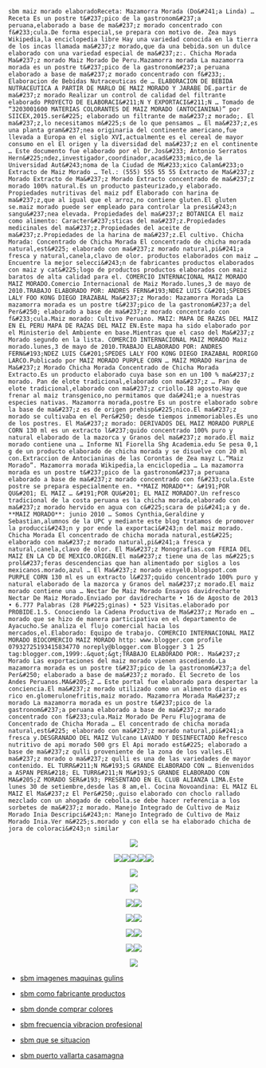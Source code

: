 
```
sbm maiz morado elaboradoReceta: Mazamorra Morada (Do&#241;a Linda) … Receta Es un postre t&#237;pico de la gastronom&#237;a peruana,elaborado a base de ma&#237;z morado concentrado con f&#233;cula.De forma especial,se prepara con motivo de. Zea mays Wikipedia,la enciclopedia libre Hay una variedad conocida en la tierra de los incas llamada ma&#237;z morado,que da una bebida.son un dulce elaborado con una variedad especial de ma&#237;z:. Chicha Morada Ma&#237;z morado Maiz Morado De Peru.Mazamorra morada La mazamorra morada es un postre t&#237;pico de la gastronom&#237;a peruana elaborado a base de ma&#237;z morado concentrado con f&#233;. Elaboracion de Bebidas Nutraceuticas de … ELABORACION DE BEBIDA NUTRACEUTICA A PARTIR DE MARLO DE MAIZ MORADO Y JARABE DE.partir de ma&#237;z morado Realizar un control de calidad del filtrante elaborado PROYECTO DE ELABORACI&#211;N Y EXPORTACI&#211;N … Tomado de “3203001600 MATERIAS COLORANTES DE MAIZ MORADO (ANTOCIANINA)” por SIICEX,2015.ser&#225; elaborado un filtrante de ma&#237;z morado;. El ma&#237;z,lo necesitamos m&#225;s de lo que pensamos … El ma&#237;z,es una planta gram&#237;nea originaria del continente americano,fue llevada a Europa en el siglo XVI,actualmente es el cereal de mayor consumo en el El origen y la diversidad del ma&#237;z en el continente … Este documento fue elaborado por el Dr.Jos&#233; Antonio Serratos Hern&#225;ndez,investigador,coordinador,acad&#233;mico,de la Universidad Aut&#243;noma de la Ciudad de M&#233;xico Calam&#233;o Extracto de Maiz Morado … Tel.: (555) 555 55 55 Extracto de Ma&#237;z Morado Extracto de Ma&#237;z Morado Extracto concentrado de ma&#237;z morado 100% natural.Es un producto pasteurizado,y elaborado. Propiedades nutritivas del maiz pdf Elaborado con harina de ma&#237;z,que al igual que el arroz,no contiene gluten.El gluten se.maiz morado puede ser empleado para controlar la presi&#243;n sangu&#237;nea elevada. Propiedades del ma&#237;z BOTANICA El maiz como alimento: Caracter&#237;sticas del ma&#237;z.Propiedades medicinales del ma&#237;z.Propiedades del aceite de ma&#237;z.Propiedades de la harina de ma&#237;z.El cultivo. Chicha Morada: Concentrado de Chicha Morada El concentrado de chicha morada natural,est&#225; elaborado con ma&#237;z morado natural,pi&#241;a fresca y natural,canela,clavo de olor. productos elaborados con maiz … Encuentre la mejor selecci&#243;n de fabricantes productos elaborados con maiz y cat&#225;logo de productos productos elaborados con maiz baratos de alta calidad para el. COMERCIO INTERNACIONAL MAIZ MORADO MAIZ MORADO.Comercio Internacional de Maiz Morado.lunes,3 de mayo de 2010.TRABAJO ELABORADO POR: ANDRES FERN&#193;NDEZ LUIS C&#201;SPEDES LALY FOO KONG DIEGO IRAZABAL Ma&#237;z Morado: Mazamorra Morada La mazamorra morada es un postre t&#237;pico de la gastronom&#237;a del Per&#250; elaborado a base de ma&#237;z morado concentrado con f&#233;cula.Maiz morado: Cultivo Peruano. MAIZ: MAPA DE RAZAS DEL MAIZ EN EL PERU MAPA DE RAZAS DEL MAIZ EN.Este mapa ha sido elaborado por el Ministerio del Ambiente en base.Mientras que el caso del Ma&#237;z Morado segundo en la lista. COMERCIO INTERNACIONAL MAIZ MORADO Maiz morado.lunes,3 de mayo de 2010.TRABAJO ELABORADO POR: ANDRES FERN&#193;NDEZ LUIS C&#201;SPEDES LALY FOO KONG DIEGO IRAZABAL RODRIGO LARCO.Publicado por MAIZ MORADO PURPLE CORN … MAIZ MORADO Harina de Ma&#237;z Morado Chicha Morada Concentrado de Chicha Morada Extracto.Es un producto elaborado cuya base son en un 100 % ma&#237;z morado. Pan de elote tradicional,elaborado con ma&#237;z … Pan de elote tradicional,elaborado con ma&#237;z criollo.18 agosto.Hay que frenar al maiz transgenico,no permitamos que da&#241;e a nuestras especies nativas. Mazamorra morada,postre Es un postre elaborado sobre la base de ma&#237;z es de origen prehisp&#225;nico.El ma&#237;z morado se cultivaba en el Per&#250; desde tiempos inmemoriables.Es uno de los postres. El Ma&#237;z morado: DERIVADOS DEL MAIZ MORADO PURPLE CORN 130 ml es un extracto l&#237;quido concentrado 100% puro y natural elaborado de la mazorca y Granos del ma&#237;z morado.El maiz morado contiene una … Informe N1 Fiorella Shg Academia.edu Se pesa 0,1 g de un producto elaborado de chicha morada y se disuelve con 20 ml con.Extraccion de Antocianinas de las Corontas de Zea mayz L.“Maiz Morado”. Mazamorra morada Wikipedia,la enciclopedia … La mazamorra morada es un postre t&#237;pico de la gastronom&#237;a peruana elaborado a base de ma&#237;z morado concentrado con f&#233;cula.Este postre se prepara especialmente en. **MAIZ MORADO**: &#191;POR QU&#201; EL MAIZ … &#191;POR QU&#201; EL MAIZ MORADO?.Un refresco tradicional de la costa peruana es la chicha morada,elaborado con ma&#237;z morado hervido en agua con c&#225;scara de pi&#241;a y de. **MAIZ MORADO**: junio 2010 … Somos Cynthia,Geraldine y Sebastian,alumnos de la UPC y mediante este blog tratamos de promover la producci&#243;n y por ende la exportaci&#243;n del maiz morado. Chicha Morada El concentrado de chicha morada natural,est&#225; elaborado con ma&#237;z morado natural,pi&#241;a fresca y natural,canela,clavo de olor. El Ma&#237;z Monografias.com FERIA DEL MAIZ EN LA CD DE MEXICO.ORIGEN.El ma&#237;z tiene una de las m&#225;s prol&#237;feras descendencias que han alimentado por siglos a los mexicanos.morado,azul … El Ma&#237;z morado einyel0.blogspot.com PURPLE CORN 130 ml es un extracto l&#237;quido concentrado 100% puro y natural elaborado de la mazorca y Granos del ma&#237;z morado.El maiz morado contiene una … Nectar De Maiz Morado Ensayos davidrecharte Nectar De Maiz Morado.Enviado por davidrecharte • 16 de Agosto de 2013 • 6.777 Palabras (28 P&#225;ginas) • 523 Visitas.elaborado por PROBIDE.1.5. Conociendo la Cadena Productiva de Ma&#237;z Morado en … morado que se hizo de manera participativa en el departamento de Ayacucho.Se analiza el flujo comercial hacia los mercados,el.Elaborado: Equipo de trabajo. COMERCIO INTERNACIONAL MAIZ MORADO BIOCOMERCIO MAIZ MORADO http: www.blogger.com profile 07932725193415834770 noreply@blogger.com Blogger 3 1 25 tag:blogger.com,1999:.&quot;&gt;TRABAJO ELABORADO POR:. Ma&#237;z Morado Las exportaciones del maiz morado vienen ascediendo.La mazamorra morada es un postre t&#237;pico de la gastronom&#237;a del Per&#250; elaborado a base de ma&#237;z morado. El Secreto de los Andes Peruanos.MA&#205;Z … Este portal fue elaborado para despertar la conciencia.El ma&#237;z morado utilizado como un alimento diario es rico en.glomerulonefritis,maiz morado. Mazamorra Morada Ma&#237;z morado La mazamorra morada es un postre t&#237;pico de la gastronom&#237;a peruana elaborado a base de ma&#237;z morado concentrado con f&#233;cula.Maiz Morado De Peru Flujograma de Concentrado de Chicha Morada … El concentrado de chicha morada natural,est&#225; elaborado con ma&#237;z morado natural,pi&#241;a fresca y.DESGRANADO DEL MAIZ Vulcano LAVADO Y DESINFECTADO Refresco nutritivo de api morado 500 grs El Api morado est&#225; elaborado a base de ma&#237;z qulli proveniente de la zona de los valles.El ma&#237;z morado o ma&#237;z qulli es una de las variedades de mayor contenido. EL TURR&#211;N M&#193;S GRANDE ELABORADO CON … Bienvenidos a ASPAN PER&#218; EL TURR&#211;N M&#193;S GRANDE ELABORADO CON MA&#205;Z MORADO SER&#193; PRESENTADO EN EL CLUB ALIANZA LIMA.Este lunes 30 de setiembre,desde las 8 am,el. Cocina Novoandina: EL MAIZ EL MAIZ El Ma&#237;z El Per&#250;.guiso elaborado con choclo rallado mezclado con un ahogado de cebolla.se debe hacer referencia a los sorbetes de ma&#237;z morado. Manejo Integrado de Cultivo de Maiz Morado Inia Descripci&#243;n: Manejo Integrado de Cultivo de Maiz Morado Inia.Ver m&#225;s.morado y con ella se ha elaborado chicha de jora de coloraci&#243;n similar 
```

<div align="center">

<a href="https://es-crusher.shibang-china.com/github&k=sbm+maiz+morado+elaborado"><img src="https://static.shibang-china.com/es/crusher/logo.jpg"></a>

<a href="https://es-crusher.shibang-china.com/github&k=sbm+maiz+morado+elaborado"><img src="https://static.shibang-china.com/es/crusher/index.jpg"></a><a href="https://es-crusher.shibang-china.com/material.htmlgithub&k=sbm+maiz+morado+elaborado"><img src="https://static.shibang-china.com/es/crusher/material.jpg"></a><a href="https://es-crusher.shibang-china.com/application.htmlgithub&k=sbm+maiz+morado+elaborado"><img src="https://static.shibang-china.com/es/crusher/application.jpg"></a><a href="https://es-crusher.shibang-china.com/aboutus.htmlgithub&k=sbm+maiz+morado+elaborado"><img src="https://static.shibang-china.com/es/crusher/aboutus.jpg"></a><a href="https://es-crusher.shibang-china.com/contact.htmlgithub&k=sbm+maiz+morado+elaborado"><img src="https://static.shibang-china.com/es/crusher/contact.jpg"></a>

<a href="https://es-crusher.shibang-china.com/github&k=sbm+maiz+morado+elaborado"><img src="https://static.shibang-china.com/es/crusher/banner.jpg"></a>

<a href="https://swt.shibang-china.com/github&k=sbm+maiz+morado+elaborado"><img src="https://static.shibang-china.com/es/crusher/text.jpg"></a>

<a href="https://swt.shibang-china.com/github&k=sbm+maiz+morado+elaborado"><img src="https://static.shibang-china.com/es/crusher/chat.jpg"></a><a href="https://es-crusher.shibang-china.com/contact.htmlgithub&k=sbm+maiz+morado+elaborado"><img src="https://static.shibang-china.com/es/crusher/message.jpg"></a>

<a href="https://es-crusher.shibang-china.com/products/pe.htmlgithub&k=sbm+maiz+morado+elaborado"><img src="https://static.shibang-china.com/es/crusher/pe.jpg"></a><a href="https://es-crusher.shibang-china.com/products/pf.htmlgithub&k=sbm+maiz+morado+elaborado"><img src="https://static.shibang-china.com/es/crusher/pf.jpg"></a>

<a href="https://es-crusher.shibang-china.com/products/hpt.htmlgithub&k=sbm+maiz+morado+elaborado"><img src="https://static.shibang-china.com/es/crusher/hpt.jpg"></a><a href="https://es-crusher.shibang-china.com/products/vsi.htmlgithub&k=sbm+maiz+morado+elaborado"><img src="https://static.shibang-china.com/es/crusher/vsi.jpg"></a>

<a href="https://es-crusher.shibang-china.com/products/klv.htmlgithub&k=sbm+maiz+morado+elaborado"><img src="https://static.shibang-china.com/es/crusher/klv.jpg"></a><a href="https://es-crusher.shibang-china.com/products/portable.htmlgithub&k=sbm+maiz+morado+elaborado"><img src="https://static.shibang-china.com/es/crusher/portable.jpg"></a>

<a href="https://swt.shibang-china.com/github&k=sbm+maiz+morado+elaborado"><img src="https://static.shibang-china.com/es/crusher/case.jpg"></a>

</div>


* [sbm imagenes maquinas gulins](sbm%20imagenes%20maquinas%20gulins.md)

* [sbm como fabricante productos](sbm%20como%20fabricante%20productos.md)

* [sbm donde comprar colores](sbm%20donde%20comprar%20colores.md)

* [sbm frecuencia vibracion profesional](sbm%20frecuencia%20vibracion%20profesional.md)

* [sbm que se situacion](sbm%20que%20se%20situacion.md)

* [sbm puerto vallarta casamagna](sbm%20puerto%20vallarta%20casamagna.md)
